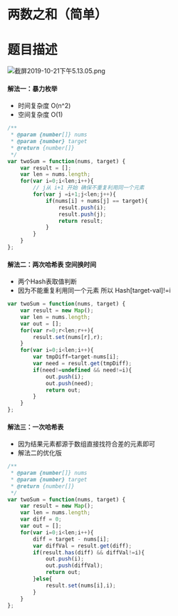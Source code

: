 # 两数之和（简单）
# 题目描述
![截屏2019-10-21下午5.13.05.png](https://pic.leetcode-cn.com/cb8479e61958a50ee0859b75eabaaea2ec98d9cfa181c7387c5e1888d8b9ea96-%E6%88%AA%E5%B1%8F2019-10-21%E4%B8%8B%E5%8D%885.13.05.png)
#### 解法一：暴力枚举
+ 时间复杂度 O(n^2)
+ 空间复杂度 O(1)
```javascript
/**
 * @param {number[]} nums
 * @param {number} target
 * @return {number[]}
 */
var twoSum = function(nums, target) {
    var result = [];
    var len = nums.length;
    for(var i=0;i<len;i++){
        // j从 i+1 开始 确保不重复利用同一个元素
        for(var j =i+1;j<len;j++){
            if(nums[i] + nums[j] == target){
                result.push(i);
                result.push(j);
                return result;
            }
        }
    }
};
```
#### 解法二：两次哈希表 空间换时间
+ 两个Hash表取值判断
+ 因为不能重复利用同一个元素 所以 Hash[target-val]!=i
```javascript
var twoSum = function(nums, target) {
    var result = new Map();
    var len = nums.length;
    var out = [];
    for(var r=0;r<len;r++){
        result.set(nums[r],r);
    }
    for(var i=0;i<len;i++){
        var tmpDiff=target-nums[i];
        var need = result.get(tmpDiff);
        if(need!=undefined && need!=i){
            out.push(i);
            out.push(need);
            return out;
        }
    }
};
```
#### 解法三：一次哈希表
+ 因为结果元素都源于数组直接找符合差的元素即可
+ 解法二的优化版
```javascript
/**
 * @param {number[]} nums
 * @param {number} target
 * @return {number[]}
 */
var twoSum = function(nums, target) {
    var result = new Map();
    var len = nums.length;
    var diff = 0;
    var out = [];
    for(var i=0;i<len;i++){
        diff = target - nums[i];
        var diffVal = result.get(diff);
        if(result.has(diff) && diffVal!=i){
            out.push(i);
            out.push(diffVal);
            return out;
        }else{
            result.set(nums[i],i);
        }
    }
};
```